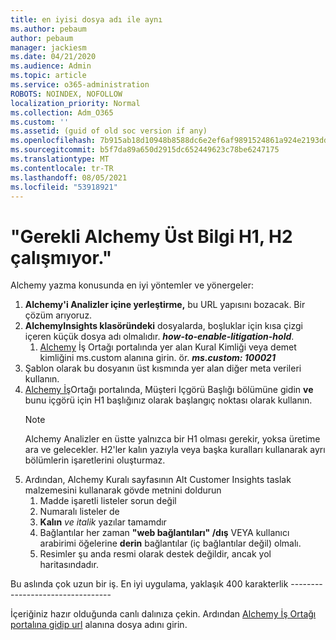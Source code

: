 ```yaml
---
title: en iyisi dosya adı ile aynı
ms.author: pebaum
author: pebaum
manager: jackiesm
ms.date: 04/21/2020
ms.audience: Admin
ms.topic: article
ms.service: o365-administration
ROBOTS: NOINDEX, NOFOLLOW
localization_priority: Normal
ms.collection: Adm_O365
ms.custom: ''
ms.assetid: (guid of old soc version if any)
ms.openlocfilehash: 7b915ab18d10948b8588dc6e2ef6af9891524861a924e2193dd73c2c77ffe6da
ms.sourcegitcommit: b5f7da89a650d2915dc652449623c78be6247175
ms.translationtype: MT
ms.contentlocale: tr-TR
ms.lasthandoff: 08/05/2021
ms.locfileid: "53918921"
---
```

# <a name="required-alchemy-header-h1-h2s-dont-work"></a>"Gerekli Alchemy Üst Bilgi H1, H2 çalışmıyor."
Alchemy yazma konusunda en iyi yöntemler ve yönergeler:

1. **Alchemy'i Analizler içine yerleştirme,** bu URL yapısını bozacak. Bir çözüm arıyoruz.
1. **AlchemyInsights klasöründeki** dosyalarda, boşluklar için kısa çizgi içeren küçük dosya adı olmalıdır. **_how-to-enable-litigation-hold_**.
    1. [Alchemy](https://alchemyportal.azurewebsites.net) İş Ortağı portalında yer alan Kural Kimliği veya demet kimliğini ms.custom alanına girin. ör. ***ms.custom: 100021***
1. Şablon olarak bu dosyanın üst kısmında yer alan diğer meta verileri kullanın.
1. [Alchemy İş](https://alchemyportal.azurewebsites.net)Ortağı portalında, Müşteri Içgörü Başlığı bölümüne gidin **ve** bunu içgörü için H1 başlığınız olarak başlangıç noktası olarak kullanın. 
    > [!NOTE]
    > Alchemy Analizler en üstte yalnızca bir H1 olması gerekir, yoksa üretime ara ve gelecekler. H2'ler kalın yazıyla  veya başka kuralları kullanarak ayrı bölümlerin işaretlerini oluşturmaz.
1. Ardından, Alchemy Kuralı sayfasının Alt Customer Insights taslak malzemesini kullanarak gövde metnini doldurun
    1. Madde işaretli listeler sorun değil
    1. Numaralı listeler de
    1. **Kalın** *ve italik* yazılar tamamdır
    1. Bağlantılar her zaman **"web bağlantıları" /dış** VEYA kullanıcı arabirimi öğelerine **derin** bağlantılar (iç bağlantılar değil) olmalı.
    1. Resimler şu anda resmi olarak destek değildir, ancak yol haritasındadır.

Bu aslında çok uzun bir iş. En iyi uygulama, yaklaşık 400 karakterlik ---------------------------------

İçeriğiniz hazır olduğunda canlı dalınıza çekin. Ardından [Alchemy İş Ortağı portalına gidip url](https://alchemyportal.azurewebsites.net) alanına dosya adını girin. 